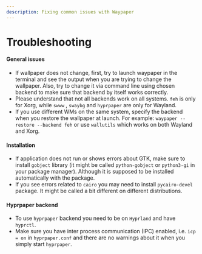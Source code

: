 ```yaml
---
description: Fixing common issues with Waypaper
---
```


# Troubleshooting

#### General issues

* If wallpaper does not change, first, try to launch waypaper in the terminal and see the output when you are trying to change the wallpaper. Also, try to change it via command line using chosen backend to make sure that backend by itself works correctly.
* Please understand that not all backends work on all systems. `feh` is only for Xorg, while `swww` , `swaybg` and `hyprpaper` are only for Wayland.
* If you use different WMs on the same system, specify the backend when you restore the wallpaper at launch. For example: `waypaper --restore --backend feh` or use `wallutils` which works on both Wayland and Xorg.

#### Installation

* If application does not run or shows errors about GTK, make sure to install `gobject` library (it might be called `python-gobject` or `python3-gi` in your package manager). Although it is supposed to be installed automatically with the package.
* If you see errors related to `cairo` you may need to install `pycairo-devel` package. It might be called a bit different on different distributions.

#### Hyprpaper backend

* To use `hyprpaper` backend you need to be on `Hyprland` and have `hyprctl`.
* Make sure you have inter process communication (IPC) enabled, i.e. `icp = on` in `hyprpaper.conf` and there are no warnings about it when you simply start `hyprpaper`.

